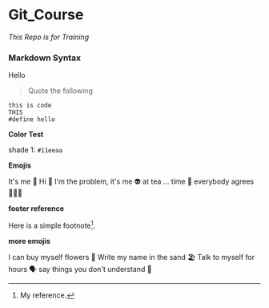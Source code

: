 # Git_Course

_This Repo is for Training_

### Markdown Syntax

Hello
>Quote the following

```
this is code
THIS
#define hello
```

__Color Test__

shade 1: `#11eeaa`

__Emojis__

It's me 👧
Hi 👋
I'm the problem, it's me 👽
at tea ... time 🍵
everybody agrees 🧑‍🤝‍🧑

__footer reference__

Here is a simple footnote[^1].


__more emojis__

I can buy myself flowers 🌻
Write my name in the sand 🏖️
Talk to myself for hours 🗣️
say things you don't understand 🤯




[^1]: My reference.
